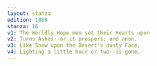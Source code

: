 ```yaml
---
layout: stanza
edition: 1889
stanza: 16
v1: The Worldly Hope men set their Hearts upon
v2: Turns Ashes--or it prospers; and anon,
v3: Like Snow upon the Desert's dusty Face,
v4: Lighting a little hour or two--is gone.
---
```

